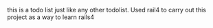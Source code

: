 this is a todo list just like any other todolist. Used rail4 to carry out this project as a way to learn rails4
